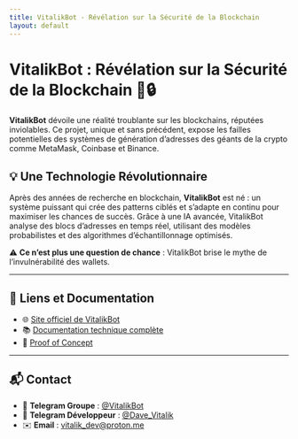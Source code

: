 ```yaml
---
title: VitalikBot - Révélation sur la Sécurité de la Blockchain
layout: default
---
```


# VitalikBot : Révélation sur la Sécurité de la Blockchain 🚀🔒

**VitalikBot** dévoile une réalité troublante sur les blockchains, réputées inviolables. Ce projet, unique et sans précédent, expose les failles potentielles des systèmes de génération d’adresses des géants de la crypto comme MetaMask, Coinbase et Binance.

## 💡 Une Technologie Révolutionnaire

Après des années de recherche en blockchain, **VitalikBot** est né : un système puissant qui crée des patterns ciblés et s’adapte en continu pour maximiser les chances de succès. Grâce à une IA avancée, VitalikBot analyse des blocs d’adresses en temps réel, utilisant des modèles probabilistes et des algorithmes d’échantillonnage optimisés.

⚠️ **Ce n’est plus une question de chance** : VitalikBot brise le mythe de l’invulnérabilité des wallets.

---

## 🔗 Liens et Documentation

- 🌐 [Site officiel de VitalikBot](#)
- 📚 [Documentation technique complète](#)
- 📝 [Proof of Concept](#)

---

## 📬 Contact

- 📱 **Telegram Groupe** : [@VitalikBot](#)
- 📱 **Telegram Développeur** : [@Dave_Vitalik](#)
- ✉️ **Email** : [vitalik_dev@proton.me](mailto:vitalik_dev@proton.me)
